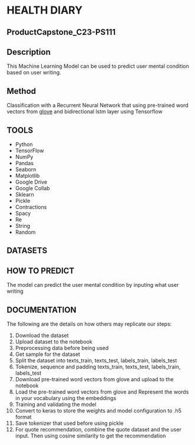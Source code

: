 # HEALTH DIARY
## ProductCapstone_C23-PS111

## Description
This Machine Learning Model can be used to predict user mental condition based on user writing.

## Method
Classification with a Recurrent Neural Network that using pre-trained word vectors from [glove](https://nlp.stanford.edu/projects/glove/) and bidirectional lstm layer using Tensorflow 

## TOOLS
- Python
- TensorFlow
- NumPy
- Pandas
- Seaborn
- Matplotlib
- Google Drive
- Google Collab
- Sklearn
- Pickle
- Contractions
- Spacy
- Re
- String
- Random

## DATASETS


## HOW TO PREDICT
The model can predict the user mental condition by inputing what user writing

## DOCUMENTATION
The following are the details on how others may replicate our steps:
1. Download the dataset
2. Upload dataset to the notebook
3. Preprocessing data before being used
4. Get sample for the dataset
5. Split the dataset into texts_train, texts_test, labels_train, labels_test
6. Tokenize, sequence and padding texts_train, texts_test, labels_train, labels_test
7. Download pre-trained word vectors from glove and upload to the notebook
8. Load the pre-trained word vectors from glove and Represent the words in your vocabulary using the embeddings
9. Training and validating the model
10. Convert to keras to store the weights and model configuration to .h5 format
11. Save tokenizer that used before using pickle
12. For quote recommendation, combine the quote dataset and the user input. Then using cosine similarity to get the recommendation 
